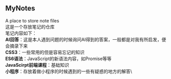 ## MyNotes
A place to store note files\
这是一个存放笔记的仓库\
笔记内容如下：\
**AI回答**：这是本人遇到问题的时候询问AI得到的答案，一般都是对我有所启发，便会摘录下来\
**CSS3**：一些常用的但是容易忘记的知识\
**ES6语法**：JavaScript的新语法内容，如Promise等等\
**JavaScirpt前端课程**：基础知识\
**小程序**：存放着做小程序的时候遇到的一些有疑惑的地方的解答\
